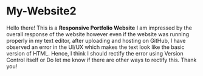 # My-Website2

Hello there!
This is a **Responsive Portfolio Website**
I am impressed by the overall response of the website however
even if the website was running properly in my text editor, after uploading and hosting on GitHub,
I have observed an error in the UI/UX which makes the text look like the basic version of HTML.
Hence, I think I should rectify the error using Version Control itself or
Do let me know if there are other ways to rectify this.
Thank you!
